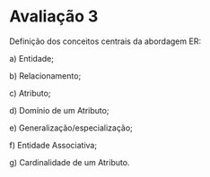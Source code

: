 # Avaliação 3
Definição dos conceitos centrais da abordagem ER: 

a) Entidade;

b) Relacionamento;

c) Atributo;

d) Domínio de um Atributo;

e) Generalização/especialização;

f) Entidade Associativa;

g) Cardinalidade de um Atributo.

